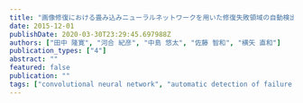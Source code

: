 ```yaml
---
title: "画像修復における畳み込みニューラルネットワークを用いた修復失敗領域の自動検出"
date: 2015-12-01
publishDate: 2020-03-30T23:29:45.697988Z
authors: ["田中 隆寛", "河合 紀彦", "中島 悠太", "佐藤 智和", "横矢 直和"]
publication_types: ["4"]
abstract: ""
featured: false
publication: ""
tags: ["convolutional neural network", "automatic detection of failure regions", "image inpainting", "画像修復", "修復失敗領域の自動検出", "畳み込みニューラルネットワーク"]
---
```


